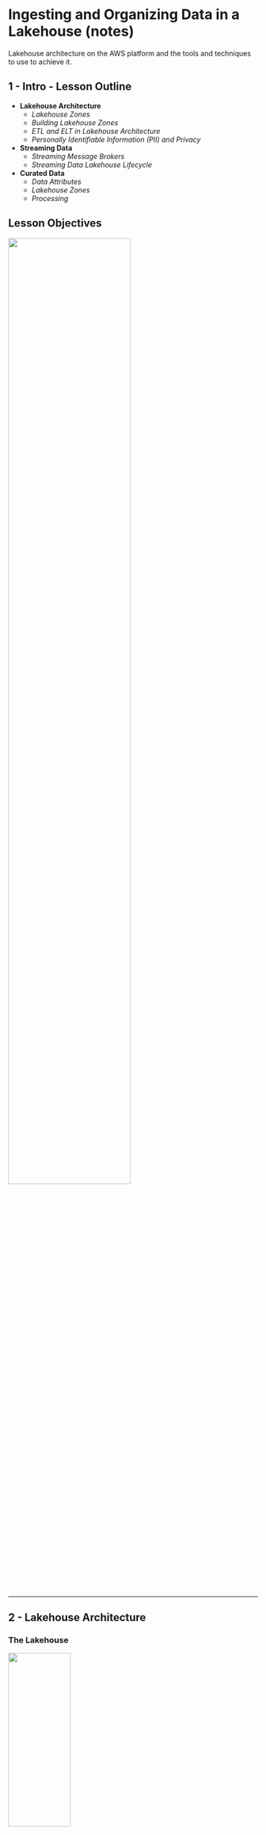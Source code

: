 # Ingesting and Organizing Data in a Lakehouse (notes)

Lakehouse architecture on the AWS platform and the tools and techniques to use to achieve it. 

## 1 - Intro - Lesson Outline

* **Lakehouse Architecture**
    * _Lakehouse Zones_
    * _Building Lakehouse Zones_
    * _ETL and ELT in Lakehouse Architecture_
    * _Personally Identifiable Information (PII) and Privacy_
* **Streaming Data**
    * _Streaming Message Brokers_
    * _Streaming Data Lakehouse Lifecycle_
* **Curated Data**
    * _Data Attributes_
    * _Lakehouse Zones_
    * _Processing_

## Lesson Objectives 

<img src="./images/00-lesson_objectives.png" width=70% height=70%>

___

## 2 - Lakehouse Architecture

### The Lakehouse

<img src="./images/01-lakehouse_architecture.png" width=50% height=30%>

* The Lakehouse is another evolution of `data storage`. 
* The purpose of a Lakehouse is to `separate data processing into stages`. 
    * _Like an oil refinery, data is staged and processed step by step until it becomes available for querying._
* Lakehouse can be implemented using any `file storage and processing layer`. 
* In AWS, the most common way to store files is in S3, so we can implement the Lakehouse using `S3 storage`.

    <img src="./images/03-ETL.png" width=50% height=30%>

    <img src="./images/04-ELT.png" width=50% height=30%>



### Lakehouse Zones
* With `ETL`, usually data is going from a semi-structured (files in directories) format to a structured format (tables).
* With `ELT`, and with a `Lakehouse`, the data stays in `semi-structured` format, and the last zone contains enriched data where it can be picked up for processing later.
* `Deferring transformation` keeping the data at `multiple stages` in `file storage` _gives more options for later analytics, because it preserves all of the format._
    * _The original data is always available to be analyzed, transformed, and re-processed as needed._

<img src="./images/05-lakehouse_zones.png" width=50% height=30%>

#### Raw/Landing Zone
_"For pipelines that store data in the S3 data lake, `data is ingested from the source into the landing zone as-is`. The processing layer then `validates` the landing zone data and stores it in the raw zone bucket or prefix for `permanent storage`."_

#### Trusted Zone
_"The processing layer applies the `schema`, `partitioning`, and other `transformations` to the raw zone data to bring it to `a conformed state` and stores it in trusted zone."_

#### Curated Zone
_"As a last step, the processing layer curates a trusted zone dataset by `modeling` it and `joining` it with other datasets, and stores it in curated layer."_
_"Typically, datasets from the curated layer are partly or fully ingested into Amazon Redshift `data warehouse` storage to serve use cases that need very l`ow latency access` or need to `run complex SQL queries`."_

Source: [Build a Lake House Architecture on AWS](https://aws.amazon.com/blogs/big-data/build-a-lake-house-architecture-on-aws/)

### Structure and Format

* Because querying and reading data from S3 is billed by the gigabyte, optimizing those queries is a very good idea. 
* Data can be compressed at a very high ratio, using `gzip` and other compression formats. 
* Whenever possible, data in S3 should also be in a `columnar format` like `parquet` files. This means that when issuing queries to S3, the entire row of data doesn't need to be scanned to locate a single field. The query becomes more efficient and cheaper.

___

## 3 & 4 - Use Glue Catalog to Query a Landing Zone

### Glue Catalog
* A [Glue Data Catalog](https://docs.aws.amazon.com/glue/latest/dg/components-overview.html) represents many sources and destinations for data. They can represent Kafka, Kinesis, Redshift, S3, and many more. 
    * If we want to connect to another data source, we must add it to the catalog. This makes querying data much easier.
* A [Glue Table](https://docs.aws.amazon.com/glue/latest/dg/tables-described.html) is a definition of a specific group of fields that represents a logical entity.
    * The Glue Catalog is made up of multiple table definitions.
    * **These tables are not physically stored in Glue.**
    * _**Glue tables are just a metadata catalog layer.**_ They store a reference to the data we can query or store.
* There are multiple ways to create Glue Tables, and we will focus on three ways to define a Glue Table in a Glue Catalog:
    * Use Glue Console to define each field 
    * Configure a Glue Job to generate a table definition automatically
    * Use SQL to define a table with DDL (Data Definition Language) or create statements

#### [AWS Athena](https://aws.amazon.com/athena/) - a Glue Catalog Query Tool
* Athena tool is a serverless query service where you can write SQL to run ad-hoc queries on S3 buckets.
* Athena uses S3 to store query results. 
    * we need to set up the location Athena will use from now going forward, e.g: 
        ```sh
        s3://dend-lake-house/athena/
        ```

### [Exercise Concept 1 - Define a Customer Landing Zone Table](./exercises/concept1-define-a-cusomter-landing-zone-table/)

* Create our first Glue Catalog Table - `customer_landing`

Practice implementing the lakehouse architecture by creating a `data catalog` and `landing zone` for customer data.

#### Context
* Create an `AWS Glue Catalog and table` from data in an `S3 bucket`. 
* After it's created, you'll `query the Glue Table` with `AWS Athena using SQL`


#### Step 1 - Add Database 

<img src="./images/06-add_database.png" width=50% height=30%>


#### Step 2 - Add Table
_Define a table to allow us to query data in the landing zone for customers_

<img src="./images/10-choose_or_define_schema.png" width=70% height=30%>

<img src="./images/11-table_created.png" width=70% height=30%>


#### Step 3 - Query the table with Athena Query Editor

* Even though it's semi-structured JSON files, we can now use SQL queries to analyze the data before we start loading it. 
* We're seeing the data before we start loading it to address data quality issues or other considerations that we might have.

```sql 
select * from customer_landing;
```
<img src="./images/12-query_customer_landing.png" width=70% height=30%>

_Because it has not been scrubbed, invalid or unexpected data is often a feature of `landing zones`. We will later learn to remove invalid data from the fields before putting them in the `trusted zone`._
___

## Ingesting Sensitive Data + Data Privacy in Data Lakes

### [Exercise Concept 2 - Define Accelerometer Landing Zone with Athena](./exercises/concept2-define-an-accelerometer-landing-zone-table/)

Ingest accelerometer data into an S3 bucket and use AWS Athena to query the bucket and define a Glue Table from it.

* Step 1 - Ingest the accelerometer data into an S3 landing zone with the `s3 cp` command 
```sh
aws s3 cp ./accelerometer s3://dend-lake-house/accelerometer/landing/ --recursive
```
<img src="./images/13-ingest_accelerometer.png" width=80% height=30%>
<img src="./images/13-ingest_accelerometer_2.png" width=80% height=30%>

* Step 2 - Go to Athena, select the database, and create a new table from S3 bucket data

    <img src="./images/14-define_glue_table.png" width=70% height=30%>

    * Table name: `accelerometer_landing`
    * Database configuration - Choose an existing database: `dend`
    * Dataset - Location of input data set: `s3://dend-lake-house/accelerometer/landing/`
    * Data format - Table type: `Apache Hive` + File format: `JSON`
    * Add Column details 
    * Download DDL SQL from the Preview table query section

* Step 3 - Query Some Sample Data

    ```sql 
    select * from accelerometer_landing;
    ```

    <img src="./images/15-query_glue_table.png" width=70% height=30%>
___

### [Exercise Concept 3 - Athena Joins with Glue Catalog](./exercises/concept3-athena-joins-with-glue-catalog/)

Query data in lakehouse zones to explore and identify tables and fields you can use for joins, filters, and other transforms to create a trusted zone.

#### Objective
Use AWS Athena to query `customer_trusted` table and `accelerometer_landing` table. Identify foreign key fields and write a SQL query to perform the join. Run the query and inspect the results.

```sql
select * from "accelerometer_landing" 
join "customer_trusted"
on "accelerometer_landing"."user" = "customer_trusted"."email"
```

And this ad-hoc query shows us that we can use that join in a future job to filter data in order to bring `accelerometer_landing` data forward from `landing` to `trusted` or for other purposes. 
___

## - Joining with Secondary Tables

#### Create an Accelerometer Trusted Zone
Now that we have the sensitive data in the `accelerometer landing zone`, we can write a glue job that filters the data and moves compliant records into an `accelerometer trusted zone` for later analysis. 

### [Exercise Concept 4 - Spark Glue Joins](./exercises/concept4-spark-glue-joins/)
Create an Accelerometer Trusted Zone

<img src="./images/16_glue_job_join.png" width=80% height=30%>

<img src="./images/17-glue_job_target.png" width=80% height=30%>

<img src="./images/18-glue_job_succeed.png" width=80% height=30%>

* Glue Job Script - [accelerometer_trusted_zone.py](./exercises/concept4-spark-glue-joins/accelerometer_trusted_zone.py)
___


## Streaming Data Analysis

* Spark is intended to process data that was previously generated. It doesn't process data in real time.
* `Spark Streaming` gives us the option of processing data in near real-time. 
* Because servers are not always designed to handle large volumes of real-time data, `message brokers` were created. 

#### Message Brokers
* They are intended to "broker" connections between systems and make near real-time processing of data possible. Examples of message brokers:
    * `Kafka`
    * `Simple Queue Services (AWS SQS)`
    * `Amazon Kinesis`
* Message brokers don't last forever. The data they store will be deleted from the `Raw Zone`.
* To keep messages longer, we move them into a `Landing Zone`. This is where the data can be loaded and transformed for later use in the `Trusted` and `Curated Zone`.
* Glue can load data directly from Kafka or Kinesis. 
* Using Spark Streaming, we can load data from Message Brokers into a Spark DataFrame or Glue DynamicFrame.
* We can then join data from the Message Broker with other data sources as part of the streaming job to create Trusted or Curated data.
* Kafka can be configured to load data into S3 using a Kafka Connector as a Landing Zone, avoiding the need to connect Glue to Kafka directly.

<img src="./images/20-streaming_Data.png" width=60% height=30%>

___

## Data Curation

Data Engineers' job is to prepare high quality data for others to use.

### Curated Data Attributes
* High quality
* Filtered for privacy (free of PII)
* Can be a composition of multiple data sources

We can join multiple trusted data sources, and apply other transformations to create curated data.
* Clone a Glue Job for Curated Composite - [customer_curated.py](./exercises/concept4-spark-glue-joins/customer_curated.py)

___

## Lesson Review

* Creating and managing zone tables for Lakehouse architecture using AWS Glue
* Loading data into zone tables using Glue Studio
* Ingesting sensitive data into a trusted zone
* How to join, filter, and process data into trusted and curated zone tables
